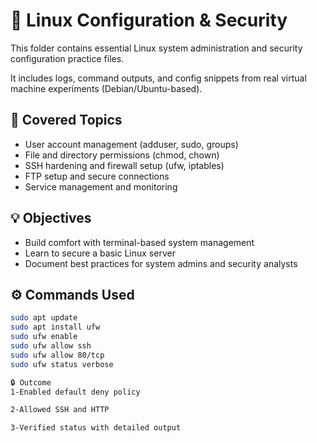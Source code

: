 # 🐧 Linux Configuration & Security

This folder contains essential Linux system administration and security configuration practice files.

It includes logs, command outputs, and config snippets from real virtual machine experiments (Debian/Ubuntu-based).

## 🧰 Covered Topics

- User account management (adduser, sudo, groups)
- File and directory permissions (chmod, chown)
- SSH hardening and firewall setup (ufw, iptables)
- FTP setup and secure connections
- Service management and monitoring

## 💡 Objectives

- Build comfort with terminal-based system management
- Learn to secure a basic Linux server
- Document best practices for system admins and security analysts
## ⚙️ Commands Used

```bash
sudo apt update
sudo apt install ufw
sudo ufw enable
sudo ufw allow ssh
sudo ufw allow 80/tcp
sudo ufw status verbose

🔒 Outcome
1-Enabled default deny policy

2-Allowed SSH and HTTP

3-Verified status with detailed output
